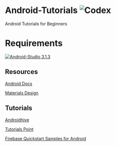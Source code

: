 # Android-Tutorials  ![Codex](https://img.shields.io/badge/codex-ITER-blue.svg?longCache=true&style=flat-square&logo=github)
Android Tutorials for Beginners


# Requirements
[![Android-Studio 3.1.3](https://img.shields.io/badge/Android--Studio-3.1.3-brightgreen.svg)](https://developer.android.com/studio/)

## Resources
[Android Docs](https://developer.android.com/training/basics/firstapp/)

[Materials Design](https://material.io/)

## Tutorials
[Androidhive](https://www.androidhive.info/)

[Tutorials Point](https://www.tutorialspoint.com/android/index.htm)

[Firebase Quickstart Samples for Android](https://github.com/firebase/quickstart-android)

